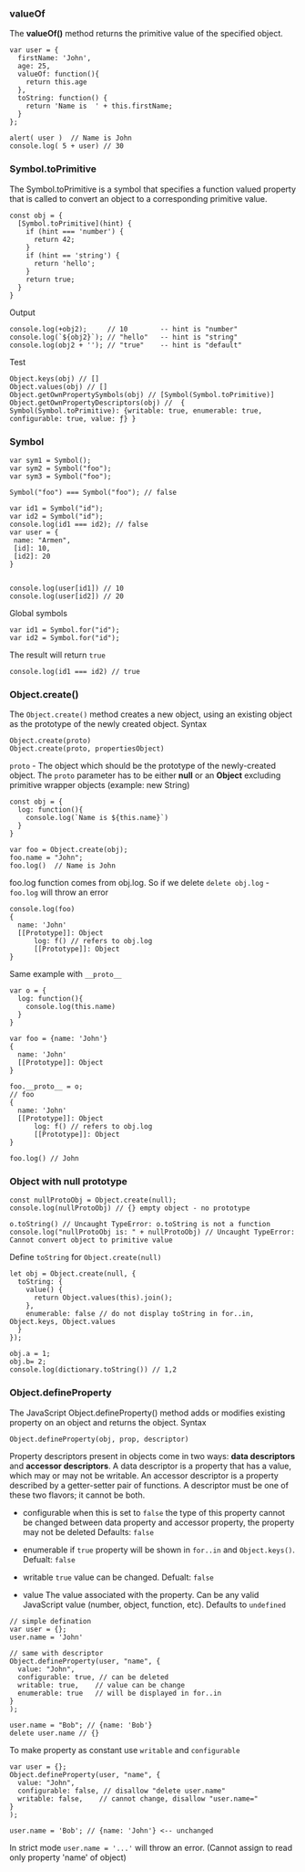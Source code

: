 ### valueOf
The **valueOf()** method returns the primitive value of the specified object.

```
var user = {
  firstName: 'John',
  age: 25,
  valueOf: function(){
    return this.age
  },
  toString: function() {
    return 'Name is  ' + this.firstName;
  }
};
```

```
alert( user )  // Name is John
console.log( 5 + user) // 30

```

### Symbol.toPrimitive
The Symbol.toPrimitive is a symbol that specifies a function valued property that is called to convert an object to a corresponding primitive value.
```
const obj = {
  [Symbol.toPrimitive](hint) {
    if (hint === 'number') {
      return 42;
    }
    if (hint == 'string') {
      return 'hello';
    }
    return true;
  }
}

```

Output
```
console.log(+obj2);     // 10        -- hint is "number"
console.log(`${obj2}`); // "hello"   -- hint is "string"
console.log(obj2 + ''); // "true"    -- hint is "default"
```

Test
```
Object.keys(obj) // []
Object.values(obj) // []
Object.getOwnPropertySymbols(obj) // [Symbol(Symbol.toPrimitive)]
Object.getOwnPropertyDescriptors(obj) //  { Symbol(Symbol.toPrimitive): {writable: true, enumerable: true, configurable: true, value: ƒ} }

```


### Symbol
```
var sym1 = Symbol();
var sym2 = Symbol("foo");
var sym3 = Symbol("foo");

Symbol("foo") === Symbol("foo"); // false
````

```
var id1 = Symbol("id");
var id2 = Symbol("id");
console.log(id1 === id2); // false
var user = {
 name: "Armen",
 [id]: 10,
 [id2]: 20
}


console.log(user[id1]) // 10 
console.log(user[id2]) // 20

```

Global symbols
```
var id1 = Symbol.for("id");
var id2 = Symbol.for("id");
```
The result will return `true`
```
console.log(id1 === id2) // true
```

### Object.create()
The `Object.create()` method creates a new object, using an existing object as the prototype of the newly created object.
Syntax
```
Object.create(proto)
Object.create(proto, propertiesObject)
```
`proto` - The object which should be the prototype of the newly-created object. The `proto` parameter has to be either
**null** or an **Object** excluding primitive wrapper objects (example: new String)
```
const obj = {
  log: function(){
    console.log(`Name is ${this.name}`)
  }
}

var foo = Object.create(obj);
foo.name = "John";
foo.log()  // Name is John
```
foo.log function comes from obj.log. So if we delete `delete obj.log` - `foo.log` will throw an error
```
console.log(foo)
{ 
  name: 'John'
  [[Prototype]]: Object
      log: f() // refers to obj.log
      [[Prototype]]: Object
}
```
Same example with `__proto__`
```
var o = {
  log: function(){
    console.log(this.name)
  }
}

var foo = {name: 'John'}
{ 
  name: 'John'
  [[Prototype]]: Object
}

foo.__proto__ = o;
// foo
{ 
  name: 'John'
  [[Prototype]]: Object
      log: f() // refers to obj.log
      [[Prototype]]: Object
}

foo.log() // John

```

### Object with null prototype
```
const nullProtoObj = Object.create(null);
console.log(nullProtoObj) // {} empty object - no prototype

o.toString() // Uncaught TypeError: o.toString is not a function
console.log("nullProtoObj is: " + nullProtoObj) // Uncaught TypeError: Cannot convert object to primitive value
```

Define `toString` for `Object.create(null)`
```
let obj = Object.create(null, {
  toString: { 
    value() { 
      return Object.values(this).join();
    },
    enumerable: false // do not display toString in for..in, Object.keys, Object.values
  }
});

obj.a = 1;
obj.b= 2;
console.log(dictionary.toString()) // 1,2
```


### Object.defineProperty
The JavaScript Object.defineProperty() method adds or modifies existing property on an object and returns the object.
Syntax
```
Object.defineProperty(obj, prop, descriptor)
```
Property descriptors present in objects come in two ways: **data descriptors** and **accessor descriptors**. 
A data descriptor is a property that has a value, which may or may not be writable. An accessor descriptor is a property described by a getter-setter pair of functions. A descriptor must be one of these two flavors; it cannot be both.

- configurable 
when this is set to `false` the type of this property cannot be changed between data property and accessor property, the property may not be deleted
Defaults: `false`

- enumerable
if `true` property will be shown in `for..in` and `Object.keys()`. Defualt: `false`

- writable
`true` value can be changed. Defualt: `false`

- value
The value associated with the property. Can be any valid JavaScript value (number, object, function, etc). Defaults to `undefined`

```
// simple defination
var user = {};
user.name = 'John'

// same with descriptor
Object.defineProperty(user, "name", { 
  value: "John", 
  configurable: true, // can be deleted
  writable: true,    // value can be change
  enumerable: true   // will be displayed in for..in 
}
);

user.name = "Bob"; // {name: 'Bob'}
delete user.name // {}

```

To make property as constant use `writable` and `configurable`
```
var user = {};
Object.defineProperty(user, "name", { 
  value: "John", 
  configurable: false, // disallow "delete user.name"
  writable: false,    // cannot change, disallow "user.name="
}
);

user.name = 'Bob'; // {name: 'John'} <-- unchanged
```
In strict mode `user.name = '...'` will throw an error. (Cannot assign to read only property 'name' of object)
